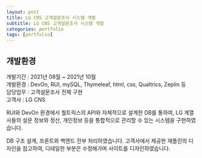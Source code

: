 ```yaml
---
layout: post
title: LG CNS 고객설문조사 시스템 개발
subtitle: LG CNS 고객설문조사 시스템 개발
categories: portfolio
tags: [portfolio]
---
```


## 개발환경

개발기간 : 2021년 08월 ~ 2021년 10월  
개발환경 : DevOn, RUI, mySQL, Thymeleaf, html, css, Qualtrics, Zeplin 등  
담당업무 : 고객설문조사 전체 구현  
고객사 : LG CNS  

RUI와 DevOn 환경에서 퀄트릭스의 API와 자체적으로 설계한 DB를 통하여,
LG 계열사들의 설문 정보와 정산, 개인정보 등을 통합적으로 관리할 수 있는 시스템을 구현하였습니다.

DB 구조 설계, 프론트와 백엔드 전부 처리하였습니다.
고객사에서 제공한 재플린의 디자인을 참고하여,
디테일한 부분은 수정해가며 사이트를 디자인하였습니다.
